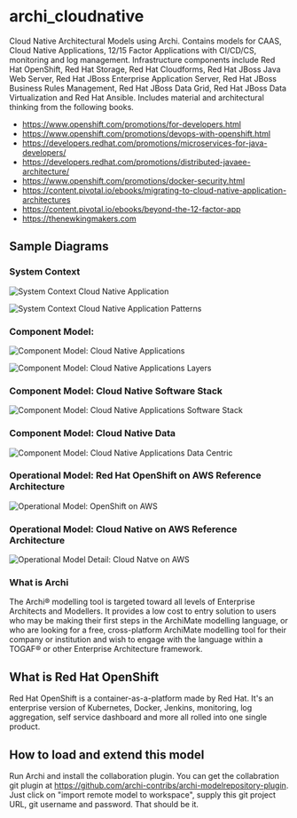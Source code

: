 # archi_cloudnative
Cloud Native Architectural Models using Archi. Contains models for CAAS, Cloud Native Applications, 12/15 Factor Applications with CI/CD/CS, monitoring and log management. Infrastructure components include Red Hat OpenShift, Red Hat Storage, Red Hat Cloudforms, Red Hat JBoss Java Web Server, Red Hat JBoss Enterprise Application Server, Red Hat JBoss Business Rules Management, Red Hat JBoss Data Grid, Red Hat JBoss Data Virtualization and Red Hat Ansible.  Includes material and architectural thinking from the following books.

* https://www.openshift.com/promotions/for-developers.html
* https://www.openshift.com/promotions/devops-with-openshift.html
* https://developers.redhat.com/promotions/microservices-for-java-developers/
* https://developers.redhat.com/promotions/distributed-javaee-architecture/
* https://www.openshift.com/promotions/docker-security.html
* https://content.pivotal.io/ebooks/migrating-to-cloud-native-application-architectures
* https://content.pivotal.io/ebooks/beyond-the-12-factor-app
* https://thenewkingmakers.com

## Sample Diagrams
### System Context
![System Context Cloud Native Application](https://github.com/alberttwong/archi_cloudnative/blob/master/images_docs/System%20Context:%20Cloud%20Native%20Applications.png)

![System Context Cloud Native Application Patterns](https://github.com/alberttwong/archi_cloudnative/blob/master/images_docs/System%20Context:%20Cloud%20Native%20Application%20Patterns.png)

### Component Model:
![Component Model: Cloud Native Applications](https://github.com/alberttwong/archi_cloudnative/blob/master/images_docs/Component%20Model:%20Cloud%20Native%20Applications.png)

![Component Model: Cloud Native Applications Layers](https://github.com/alberttwong/archi_cloudnative/blob/master/images_docs/Component%20Model:%20Cloud%20Native%20Applications%20Layers%20with%20Mobile%2C%20Workflow%2C%20Rules.png)

### Component Model: Cloud Native Software Stack
![Component Model: Cloud Native Applications Software Stack](https://github.com/alberttwong/archi_cloudnative/blob/master/images_docs/Component%20Model:%20Cloud%20Native%20Applications%20Software.png)

### Component Model: Cloud Native Data
![Component Model: Cloud Native Applications Data Centric](https://github.com/alberttwong/archi_cloudnative/blob/master/images_docs/Component%20Model:%20Cloud%20Native%20Applications%20Data%20Centric.png)

### Operational Model: Red Hat OpenShift on AWS Reference Architecture
![Operational Model: OpenShift on AWS](https://github.com/alberttwong/archi_cloudnative/blob/master/images_docs/Operational%20Model:%20Data%20Center%20View%20AWS%20Reference%20Architecture.png)

### Operational Model: Cloud Native on AWS Reference Architecture
![Operational Model Detail: Cloud Natve on AWS](https://github.com/alberttwong/archi_cloudnative/blob/master/images_docs/Operational%20Model:%20Data%20Center%20View%20Detail.png)

### What is Archi
The Archi® modelling tool is targeted toward all levels of Enterprise Architects and Modellers. It provides a low cost to entry solution to users who may be making their first steps in the ArchiMate modelling language, or who are looking for a free, cross-platform ArchiMate modelling tool for their company or institution and wish to engage with the language within a TOGAF® or other Enterprise Architecture framework.

## What is Red Hat OpenShift
Red Hat OpenShift is a container-as-a-platform made by Red Hat.   It's an enterprise version of Kubernetes, Docker, Jenkins, monitoring, log aggregation, self service dashboard and more all rolled into one single product. 

## How to load and extend this model 
Run Archi and install the collaboration plugin.  You can get the collabration git plugin at https://github.com/archi-contribs/archi-modelrepository-plugin.   Just click on "import remote model to workspace", supply this git project URL, git username and password.  That should be it.
